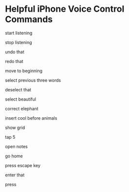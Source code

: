 # Helpful iPhone Voice Control Commands

start listening

stop listening

undo that

redo that

move to beginning

select previous three words

deselect that

select beautiful

correct elephant

insert cool before animals

show grid

tap 5

open notes

go home

press escape key

enter that

press <number>
